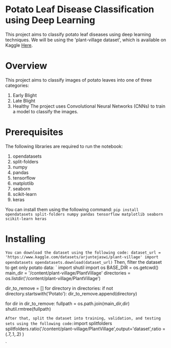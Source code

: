 # Potato Leaf Disease Classification using Deep Learning

This project aims to classify potato leaf diseases using deep learning techniques. 
We will be using the 'plant-village dataset', which is available on Kaggle [Here](https://www.kaggle.com/datasets/arjuntejaswi/plant-village).

# Overview

This project aims to classify images of potato leaves into one of three categories:

1. Early Blight
2. Late Blight
3. Healthy
The project uses Convolutional Neural Networks (CNNs) to train a model to classify the images.

# Prerequisites

The following libraries are required to run the notebook:

1. opendatasets
2. split-folders
3. numpy
4. pandas
5. tensorflow
6. matplotlib
7. seaborn
8. scikit-learn
9. keras

You can install them using the following command:
`pip install opendatasets split-folders numpy pandas tensorflow matplotlib seaborn scikit-learn keras
`
# Installing
`
You can download the dataset using the following code:
dataset_url = 'https://www.kaggle.com/datasets/arjuntejaswi/plant-village'
import opendatasets
opendatasets.download(dataset_url)
`
Then, filter the dataset to get only potato data:
`
import shutil
import os
BASE_DIR = os.getcwd()
main_dir = '/content/plant-village/PlantVillage'
directories = os.listdir('/content/plant-village/PlantVillage')

dir_to_remove = []
for directory in directories:
  if not directory.startswith('Potato'):
    dir_to_remove.append(directory)

for dir in dir_to_remove:
  fullpath = os.path.join(main_dir,dir)
  shutil.rmtree(fullpath)

`
After that, split the dataset into training, validation, and testing sets using the following code:
`import splitfolders
splitfolders.ratio('/content/plant-village/PlantVillage',output='dataset',ratio =(.7,.1,.2) )

`










